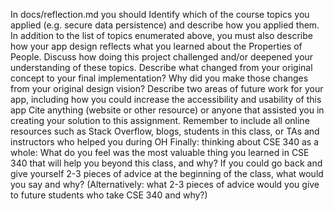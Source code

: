 In docs/reflection.md you should
Identify which of the course topics you applied (e.g. secure data persistence) and describe how you applied them. In addition to the list of topics enumerated above, you must also describe how your app design reflects what you learned about the Properties of People.
Discuss how doing this project challenged and/or deepened your understanding of these topics.
Describe what changed from your original concept to your final implementation? Why did you make those changes from your original design vision?
Describe two areas of future work for your app, including how you could increase the accessibility and usability of this app
Cite anything (website or other resource) or anyone that assisted you in creating your solution to this assignment.
Remember to include all online resources such as Stack Overflow, blogs, students in this class, or TAs and instructors who helped you during OH
Finally: thinking about CSE 340 as a whole:
What do you feel was the most valuable thing you learned in CSE 340 that will help you beyond this class, and why?
If you could go back and give yourself 2-3 pieces of advice at the beginning of the class, what would you say and why? (Alternatively: what 2-3 pieces of advice would you give to future students who take CSE 340 and why?)